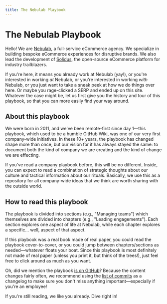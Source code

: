 ```yaml
---
title: The Nebulab Playbook
---
```


# The Nebulab Playbook

Hello! We are [Nebulab](https://nebulab.com), a full-service eCommerce agency. We specialize in
building bespoke eCommerce experiences for disruptive brands. We also lead the development of
[Solidus](https://solidus.io), the open-source eCommerce platform for industry trailblazers.

If you're here, it means you already work at Nebulab (yay!), or you're interested in working _at_
Nebulab, or you're interested in working _with_ Nebulab, or you just want to take a sneak peek
at how we do things over here. Or maybe you rage-clicked a SERP and ended up on this site. Whatever
the case might be, let us first give you the history and tour of this playbook, so that you can more
easily find your way around.

## About this playbook

We were born in 2011, and we've been remote-first since day 1—this playbook, which used to be a
humble GitHub Wiki, was one of our very first company-wide initiatives. In these 10+ years, the
playbook has changed shape more than once, but our vision for it has always stayed the same: to
document both the kind of company we are creating and the kind of change we are effecting.

If you've read a company playbook before, this will be no different. Inside, you can expect to read
a combination of strategic thoughts about our culture and tactical information about our rituals.
Basically, we use this as a repository for all company-wide ideas that we think are worth sharing
with the outside world.

## How to read this playbook

The playbook is divided into sections (e.g., "Managing teams") which themselves are divided into
chapters (e.g., "Leading engagements"). Each section explores one aspect of life at Nebulab, while
each chapter explores a specific… well, aspect of that aspect.

If this playbook was a real book made of real paper, you could read the playbook cover-to-cover, or
you could jump between chapters/sections as needed—whatever floats your boat. Since this playbook
is most definitely not made of real paper (unless you print it, but think of the trees!), just
feel free to click around as much as you want.

Oh, did we mention the playbook [is on GitHub](https://github.com/nebulab/playbook)? Because the
content changes fairly often, we recommend using the [list of commits](https://github.com/nebulab/playbook/commits/master)
as a changelog to make sure you don't miss anything important—especially if you're an employee!

If you're still reading, we like you already. Dive right in!

